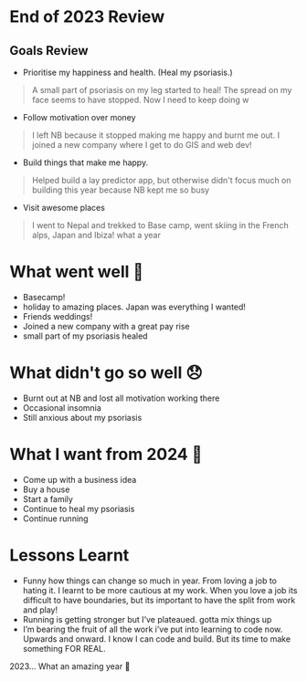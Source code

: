 # End of 2023 Review

## Goals Review

- Prioritise my happiness and health. (Heal my psoriasis.)

> A small part of psoriasis on my leg started to heal! The spread on my face seems to have stopped. Now I need to keep doing w
> 
- Follow motivation over money

> I left NB because it stopped making me happy and burnt me out. I joined a new company where I get to do GIS and web dev!
> 
- Build things that make me happy.

> Helped build a lay predictor app, but otherwise didn't focus much on building this year because NB kept me so busy
> 
- Visit awesome places

> I went to Nepal and trekked to Base camp, went skiing in the French alps, Japan and Ibiza! what a year
> 

# What went well 🎉

- Basecamp!
- holiday to amazing places. Japan was everything I wanted!
- Friends weddings!
- Joined a new company with a great pay rise
- small part of my psoriasis healed

# What didn't go so well 😞

- Burnt out at NB and lost all motivation working there
- Occasional insomnia
- Still anxious about my psoriasis

# What I want from 2024 🔮

- Come up with a business idea
- Buy a house
- Start a family
- Continue to heal my psoriasis
- Continue running

# Lessons Learnt

- Funny how things can change so much in year. From loving a job to hating it. I learnt to be more cautious at my work. When you love a job its difficult to have boundaries, but its important to have the split from work and play!
- Running is getting stronger but I’ve plateaued. gotta mix things up
- I’m bearing the fruit of all the work i’ve put into learning to code now. Upwards and onward. I know I can code and build. But its time to make something FOR REAL.

2023… What an amazing year 🫶